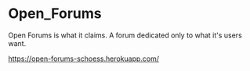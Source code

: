 # Open_Forums

Open Forums is what it claims. A forum dedicated only to what it's users want.

https://open-forums-schoess.herokuapp.com/
